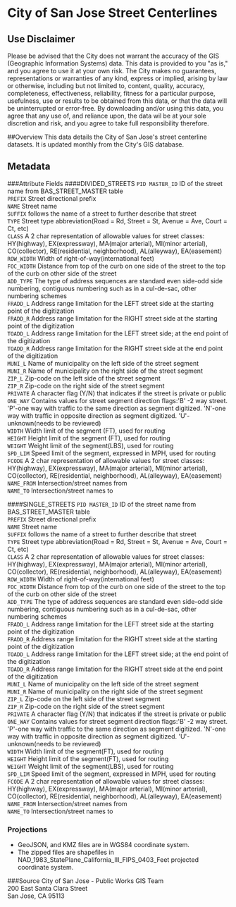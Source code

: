# City of San Jose Street Centerlines

## Use Disclaimer
Please be advised that the City does not warrant the accuracy of the GIS (Geographic 
Information Systems) data.  This data is provided to you "as is," and you agree to use it 
at your own risk.  The City makes no guarantees, representations or warranties of any kind, 
express or implied, arising by law or otherwise, including but not limited to,
content, quality, accuracy, completeness, effectiveness, reliability, fitness for a 
particular purpose, usefulness, use or results to be obtained from this data, or that the 
data will be uninterrupted or error-free.  By downloading and/or using this data, you agree 
that any use of, and reliance upon, the data wil be at your sole discretion and risk, and you 
agree to take full responsibility therefore.

##Overview
This data details the City of San Jose's street centerline datasets.  It is updated monthly from the City's GIS database.

## Metadata
###Attribute Fields
####DIVIDED_STREETS
`PID MASTER_ID` ID of the street name from BAS_STREET_MASTER table  
`PREFIX` Street directional prefix  
`NAME` Street name  
`SUFFIX` follows the name of a street to further describe that street  
`TYPE` Street type abbreviation(Road = Rd, Street = St, Avenue = Ave, Court = Ct, etc)  
`CLASS` A 2 char representation of allowable values for street classes: HY(highway), EX(expressway), MA(major arterial), MI(minor arterial), CO(collector), RE(residential, neighborhood), AL(alleyway), EA(easement)  
`ROW_WIDTH` Width of right-of-way(international feet)  
`FOC_WIDTH` Distance from top of the curb on one side of the street to the top of the curb on other side of the street  
`ADD_TYPE` The type of address sequences are standard even side-odd side numbering, contiguous numbering such as in a cul-de-sac, other numbering schemes  
`FRADD_L` Address range limitation for the LEFT street side at the starting point of the digitization  
`FRADD_R` Address range limitation for the RIGHT street side at the starting point of the digitization  
`TOADD_L` Address range limitation for the LEFT street side; at the end point of the digitization  
`TOADD_R` Address range limitation for the RIGHT street side at the end point of the digitization  
`MUNI_L` Name of municipality on the left side of the street segment  
`MUNI_R` Name of municipality on the right side of the street segment  
`ZIP_L` Zip-code on the left side of the street segment  
`ZIP_R` Zip-code on the right side of the street segment  
`PRIVATE` A character flag (Y/N) that indicates if the street is private or public  
`ONE_WAY` Contains values for street segment direction flags:'B' -2 way street. 'P'-one way with traffic to the same direction as segment digitized. 'N'-one way with traffic in opposite direction as segment digitized. 'U'-unknown(needs to be reviewed)  
`WIDTH` Width limit of the segment (FT), used for routing  
`HEIGHT` Height limit of the segment (FT), used for routing  
`WEIGHT` Weight limit of the segment(LBS), used for routing  
`SPD_LIM` Speed limit of the segment, expressed in MPH, used for routing  
`FCODE` A 2 char representation of allowable values for street classes: HY(highway), EX(expressway), MA(major arterial), MI(minor arterial), CO(collector), RE(residential, neighborhood), AL(alleyway), EA(easement)  
`NAME_FROM` Intersection/street names from  
`NAME_TO` Intersection/street names to  

####SINGLE_STREETS
`PID MASTER_ID` ID of the street name from BAS_STREET_MASTER table  
`PREFIX` Street directional prefix  
`NAME` Street name  
`SUFFIX` follows the name of a street to further describe that street  
`TYPE` Street type abbreviation(Road = Rd, Street = St, Avenue = Ave, Court = Ct, etc)  
`CLASS`  A 2 char representation of allowable values for street classes: HY(highway), EX(expressway), MA(major arterial), MI(minor arterial), CO(collector), RE(residential, neighborhood), AL(alleyway), EA(easement)  
`ROW_WIDTH` Width of right-of-way(international feet)  
`FOC_WIDTH` Distance from top of the curb on one side of the street to the top of the curb on other side of the street  
`ADD_TYPE` The type of address sequences are standard even side-odd side numbering, contiguous numbering such as in a cul-de-sac, other numbering schemes  
`FRADD_L` Address range limitation for the LEFT street side at the starting point of the digitization  
`FRADD_R` Address range limitation for the RIGHT street side at the starting point of the digitization  
`TOADD_L` Address range limitation for the LEFT street side; at the end point of the digitization  
`TOADD_R` Address range limitation for the RIGHT street side at the end point of the digitization  
`MUNI_L` Name of municipality on the left side of the street segment  
`MUNI_R` Name of municipality on the right side of the street segment  
`ZIP_L` Zip-code on the left side of the street segment  
`ZIP_R` Zip-code on the right side of the street segment  
`PRIVATE` A character flag (Y/N) that indicates if the street is private or public  
`ONE_WAY` Contains values for street segment direction flags:'B' -2 way street. 'P'-one way with traffic to the same direction as segment digitized. 'N'-one way with traffic in opposite direction as segment digitized. 'U'-unknown(needs to be reviewed)  
`WIDTH` Width limit of the segment(FT), used for routing  
`HEIGHT` Height limit of the segment(FT), used for routing  
`WEIGHT` Weight limit of the segment(LBS), used for routing  
`SPD_LIM` Speed limit of the segment, expressed in MPH, used for routing  
`FCODE` A 2 char representation of allowable values for street classes: HY(highway), EX(expressway), MA(major arterial), MI(minor arterial), CO(collector), RE(residential, neighborhood), AL(alleyway), EA(easement)  
`NAME_FROM` Intersection/street names from  
`NAME_TO` Intersection/street names to  


### Projections
* GeoJSON, and KMZ files are in WGS84 coordinate system.
* The zipped files are shapefiles in NAD_1983_StatePlane_California_III_FIPS_0403_Feet projected coordinate system.

###Source
City of San Jose - Public Works GIS Team  
200 East Santa Clara Street  
San Jose, CA 95113  
